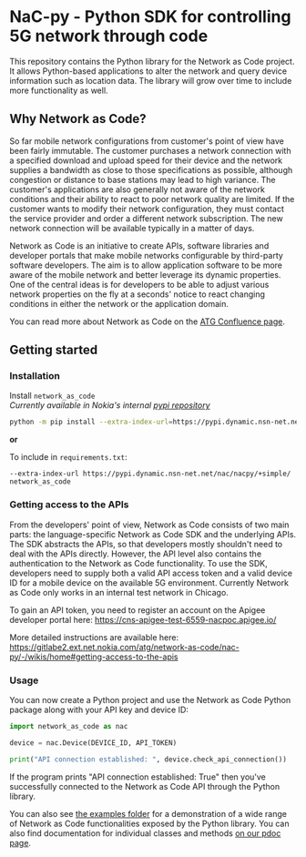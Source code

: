 # NaC-py - Python SDK for controlling 5G network through code

This repository contains the Python library for the Network as Code project. It allows Python-based applications to alter the network and query device information such as location data. The library will grow over time to include more functionality as well.

## Why Network as Code?

So far mobile network configurations from customer's point of view have been fairly immutable. The customer purchases a network connection with a specified download and upload speed for their device and the network supplies a bandwidth as close to those specifications as possible, although congestion or distance to base stations may lead to high variance. The customer's applications are also generally not aware of the network conditions and their ability to react to poor network quality are limited. If the customer wants to modify their network configuration, they must contact the service provider and order a different network subscription. The new network connection will be available typically in a matter of days.

Network as Code is an initiative to create APIs, software libraries and developer portals that make mobile networks configurable by third-party software developers. The aim is to allow application software to be more aware of the mobile network and better leverage its dynamic properties. One of the central ideas is for developers to be able to adjust various network properties on the fly at a seconds' notice to react changing conditions in either the network or the application domain.

You can read more about Network as Code on the [ATG Confluence page](https://confluence.ext.net.nokia.com/display/ATG/ATS+-+Network+as+Code).

## Getting started

### Installation
Install `network_as_code`  
*Currently available in Nokia's internal [pypi repository](https://pypi.dynamic.nsn-net.net/nac/nacpy)*

```bash
python -m pip install --extra-index-url=https://pypi.dynamic.nsn-net.net/nac/nacpy/+simple/ network_as_code
```

**or**

To include in  `requirements.txt`:
```
--extra-index-url https://pypi.dynamic.nsn-net.net/nac/nacpy/+simple/
network_as_code
```

### Getting access to the APIs

From the developers' point of view, Network as Code consists of two main parts: the language-specific Network as Code SDK and the underlying APIs. The SDK abstracts the APIs, so that developers mostly shouldn't need to deal with the APIs directly. However, the API level also contains the authentication to the Network as Code functionality. To use the SDK, developers need to supply both a valid API access token and a valid device ID for a mobile device on the available 5G environment. Currently Network as Code only works in an internal test network in Chicago.

To gain an API token, you need to register an account on the Apigee developer portal here: https://cns-apigee-test-6559-nacpoc.apigee.io/

More detailed instructions are available here: https://gitlabe2.ext.net.nokia.com/atg/network-as-code/nac-py/-/wikis/home#getting-access-to-the-apis

### Usage

You can now create a Python project and use the Network as Code Python package along with your API key and device ID:

```python
import network_as_code as nac

device = nac.Device(DEVICE_ID, API_TOKEN)

print("API connection established: ", device.check_api_connection())
```

If the program prints "API connection established: True" then you've successfully connected to the Network as Code API through the Python library.

You can also see [the examples folder](https://gitlabe2.ext.net.nokia.com/atg/network-as-code/nac-py/-/tree/master/examples) for a demonstration of a wide range of Network as Code functionalities exposed by the Python library. You can also find documentation for individual classes and methods [on our pdoc page](https://atg.gitlabe2-pages.ext.net.nokia.com/network-as-code/nac-py/network_as_code/index.html).
